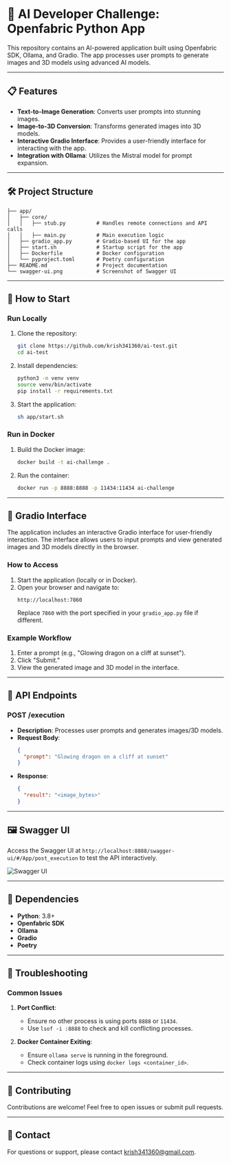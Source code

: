 # 🚀 AI Developer Challenge: Openfabric Python App

This repository contains an AI-powered application built using Openfabric SDK, Ollama, and Gradio. The app processes user prompts to generate images and 3D models using advanced AI models.

---

## 📋 Features

- **Text-to-Image Generation**: Converts user prompts into stunning images.
- **Image-to-3D Conversion**: Transforms generated images into 3D models.
- **Interactive Gradio Interface**: Provides a user-friendly interface for interacting with the app.
- **Integration with Ollama**: Utilizes the Mistral model for prompt expansion.

---

## 🛠️ Project Structure

```
├── app/
│   ├── core/
│   │   ├── stub.py          # Handles remote connections and API calls
│   │   ├── main.py          # Main execution logic
│   ├── gradio_app.py        # Gradio-based UI for the app
│   ├── start.sh             # Startup script for the app
│   ├── Dockerfile           # Docker configuration
│   └── pyproject.toml       # Poetry configuration
├── README.md                # Project documentation
└── swagger-ui.png           # Screenshot of Swagger UI
```

---

## 🚀 How to Start

### Run Locally
1. Clone the repository:
   ```bash
   git clone https://github.com/krish341360/ai-test.git
   cd ai-test
   ```
2. Install dependencies:
   ```bash
   python3 -m venv venv
   source venv/bin/activate
   pip install -r requirements.txt
   ```
3. Start the application:
   ```bash
   sh app/start.sh
   ```

### Run in Docker
1. Build the Docker image:
   ```bash
   docker build -t ai-challenge .
   ```
2. Run the container:
   ```bash
   docker run -p 8888:8888 -p 11434:11434 ai-challenge
   ```

---

## 🌟 Gradio Interface

The application includes an interactive Gradio interface for user-friendly interaction. The interface allows users to input prompts and view generated images and 3D models directly in the browser.

### How to Access
1. Start the application (locally or in Docker).
2. Open your browser and navigate to:
   ```
   http://localhost:7860
   ```
   Replace `7860` with the port specified in your `gradio_app.py` file if different.

### Example Workflow
1. Enter a prompt (e.g., "Glowing dragon on a cliff at sunset").
2. Click "Submit."
3. View the generated image and 3D model in the interface.

---

## 📡 API Endpoints

### **POST /execution**
- **Description**: Processes user prompts and generates images/3D models.
- **Request Body**:
  ```json
  {
    "prompt": "Glowing dragon on a cliff at sunset"
  }
  ```
- **Response**:
  ```json
  {
    "result": "<image_bytes>"
  }
  ```

---

## 🖼️ Swagger UI
Access the Swagger UI at `http://localhost:8888/swagger-ui/#/App/post_execution` to test the API interactively.

![Swagger UI](./swagger-ui.png)

---

## 🧰 Dependencies

- **Python**: 3.8+
- **Openfabric SDK**
- **Ollama**
- **Gradio**
- **Poetry**

---

## 🐛 Troubleshooting

### Common Issues
1. **Port Conflict**:
   - Ensure no other process is using ports `8888` or `11434`.
   - Use `lsof -i :8888` to check and kill conflicting processes.

2. **Docker Container Exiting**:
   - Ensure `ollama serve` is running in the foreground.
   - Check container logs using `docker logs <container_id>`.

---

## 🤝 Contributing

Contributions are welcome! Feel free to open issues or submit pull requests.

---

## 📧 Contact

For questions or support, please contact [krish341360@gmail.com](mailto:krish341360@gmail.com).
